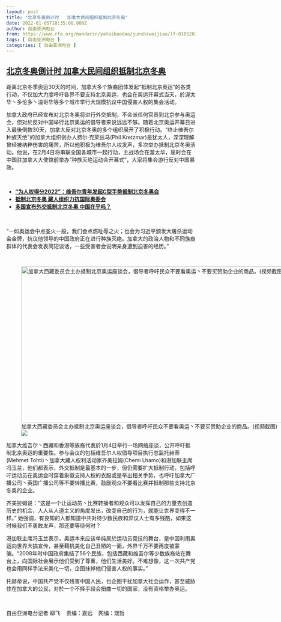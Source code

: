 ```yaml
---
layout: post
title: "北京冬奥倒计时   加拿大民间组织抵制北京冬奥"
date: 2022-01-05T18:35:08.000Z
author: 自由亚洲电台
from: https://www.rfa.org/mandarin/yataibaodao/junshiwaijiao/lf-01052022133333.html
tags: [ 自由亚洲电台 ]
categories: [ 自由亚洲电台 ]
---
```

<!--1641407708000-->
[北京冬奥倒计时   加拿大民间组织抵制北京冬奥](https://www.rfa.org/mandarin/yataibaodao/junshiwaijiao/lf-01052022133333.html)
------

<div>
<p>距离北京冬季奥运30天的时间，加拿大多个族裔团体发起“抵制北京奥运”的各类行动，不仅加大力度呼吁各界不要支持北京奥运，也会在奥运开幕式当天，於渥太华丶多伦多丶温哥华等多个城市举行大规模抗议中国侵害人权的集会活动。</p><p>加拿大政府已经宣布对北京冬奥将进行外交抵制，不会派任何官员到北京参与奥运会，但对於反对中国举行北京奥运的倡导者来说远远不够。随着北京奥运开幕日进入最後倒数30天，加拿大反对北京冬奥的多个组织展开了积极行动。“终止维吾尔种族灭绝”的加拿大组织创办人费尔·克莱兹马(Phil Kretzmar)是犹太人，深深理解曾经被纳粹伤害的痛苦，所以他积极为维吾尔人权发声，多次举办抵制北京冬奥活动。他说，在2月4日将串联全国各城市一起行动，主战场会在渥太华，届时会在中国驻加拿大大使馆前举办“种族灭绝运动会开幕式”，大家将集会游行反对中国暴政。</p><p><br/></p><ul><li><strong><a href="https://www.rfa.org/mandarin/yataibaodao/renquanfazhi/sc-12302021130316.html">“为人权得分2022”：维吾尔青年发起C型手势抵制北京冬奥会</a></strong></li><li><a href="https://www.rfa.org/mandarin/yataibaodao/shaoshuminzu/rc-12232021141412.html"><strong>抵制北京冬奥 藏人组织力抗国际奥委会</strong></a></li><li><a href="https://www.rfa.org/mandarin/yataibaodao/junshiwaijiao/hc-12132021141121.html"><strong>多国宣布外交抵制北京冬奥 中国在乎吗？</strong></a></li></ul><p><br/></p><p>“一如奥运会中点圣火一般，我们会点燃耻辱之火；也会为习近平颁发大屠杀运动会金牌，抗议他领导的中国政府正在进行种族灭绝。加拿大的政治人物和不同族裔群体的代表会发表简短谈话，一些受害者会说明亲身遭到迫害的经历。”</p><p><br/></p><p><figure class="image-richtext image-inline captioned" style="width:737px;"><img alt="加拿大西藏委员会主办抵制北京奥运座谈会，倡导者呼吁民众不要看奥运丶不要买赞助企业的商品。(视频截图)" height="415" src="https://www.rfa.org/mandarin/yataibaodao/junshiwaijiao/lf-01052022133333.html/boycott-2.jpg/@@images/a9330ff5-3920-4992-a19b-f2f0768fc5ba.jpeg" title="Boycott-2.jpg" width="737"/><figcaption class="image-caption">加拿大西藏委员会主办抵制北京奥运座谈会，倡导者呼吁民众不要看奥运丶不要买赞助企业的商品。(视频截图)</figcaption><small></small><div id="zoomattribute"><a data-caption="加拿大西藏委员会主办抵制北京奥运座谈会，倡导者呼吁民众不要看奥运丶不要买赞助企业的商品。(视频截图)" data-fancybox="" href="https://www.rfa.org/mandarin/yataibaodao/junshiwaijiao/lf-01052022133333.html/boycott-2.jpg" id="single_image" title="加拿大西藏委员会主办抵制北京奥运座谈会，倡导者呼吁民众不要看奥运丶不要买赞助企业的商品。(视频截图)"><img src="/++plone++rfa-resources/img/icon-zoom.png"/></a></div></figure></p><p>加拿大维吾尔丶西藏和香港等族裔代表於1月4日举行一场网络座谈，公开呼吁抵制北京奥运的重要性。参与会议的包括维吾尔人权倡导项目执行总监托赫蒂(Mehmet Tohti)丶加拿大藏人权利活动家齐美拉姆(Chemi Lhamo)和港加联主席冯玉兰，他们都表示，外交抵制是最基本的一步，但仍需要扩大抵制行动，包括呼吁运动员在奥运会时穿着象徵支持人权的衣服或是举出相关手势，也呼吁加拿大广播公司丶英国广播公司等不要转播比赛，鼓励观众不要看比赛并抵制那些支持北京冬奥的企业。</p><p>齐美拉姆说：“这是一个让运动员丶比赛转播者和观众可以发挥自己的力量去创造历史的机会，人人从人道主义的角度发出，改变自己的行为，就能让世界变得不一样。” 她强调，有良知的人都知道中共对待少数民族和异议人士有多残酷，如果这时候我们不勇敢发声，那还要等待何时？</p><p>港加联主席冯玉兰表示，奥运本来应该单纯属於运动员竞技的舞台，是中国利用奥运向世界大搞宣传，甚至藉机美化自己丑陋的一面，外界千万不要再度被蒙骗。“2008年时中国政府集结了56个民族，包括西藏和维吾尔等少数族裔站在舞台上，向国际社会展示他们受到了尊重，他们生活美好。不难想像，这一次共产党也会用同样手法来美化一切，企图抹掉他们侵害人权的事实。”</p><p>托赫蒂说，中国共产党不仅残害中国人民，也企图干扰加拿大社会运作，甚至威胁住在加拿大的公民，对於一个不择手段会扭曲一切的国家，没有资格举办奥运。</p><p><br/></p><p>自由亚洲电台记者 柳飞    责编：嘉远    网编：瑞哲</p>
</div>
